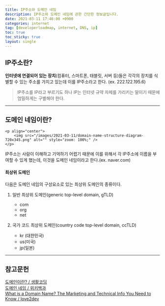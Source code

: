 ```yaml
---
title: IP주소와 도메인 네임
description: IP주소와 도메인 네임에 관한 간단한 정보글입니다.
date: 2021-03-11 17:46:00 +0900
categories: internet
tag: [developerloadmap, internet, DNS, ip]
toc: true
toc_sticky: true
layout: single
---
```


## IP주소란?

**인터넷에 연결되어 있는 장치**(컴퓨터, 스마트폰, 태블릿, 서버 등)들은 각각의 장치를 식별할 수 있는 주소를 가지고 있는데 이를 IP주소라고 한다. (ex. 222.122.195.6)

>IP주소를 IP라고 부르기도 하나 IP는 인터넷 규약 자체를 가리키는 말이기 때문에 엄밀하게는 구별해야 한다.

  

------

## 도메인 네임이란?

```
<p align="center">
    <img src="/images/2021-03-11/domain-name-structure-diagram-720x345.png" alt="" style="zoom: 100%;" />
</p>
```

IP주소는 사람이 이해하고 기억하기 어렵기 때문에 이를 위해서 각 IP주소에 이름을 부여할 수 있게 했는데, 이것을 도메인 네임이라고 한다.(ex. naver.com)

  

#### 최상위 도메인

다음은 도메인 네임의 구성요소로 있는 최상위 도메인의 종류이다.

1. 일반 최상위 도메인(generic top-level domain, gTLD)
   * com
   * org
   * net

     

2. 국가 코드 최상위 도메인(country code top-level domain, ccTLD)
   * kr (대한민국)
   * us(미국)
   * jp(일본)

  
------

## 참고문헌

[도메인이란? / 생활코딩](https://opentutorials.org/course/228/1450)  
[도메인 네임 / 위키백과](https://ko.wikipedia.org/wiki/%EB%8F%84%EB%A9%94%EC%9D%B8_%EB%84%A4%EC%9E%84)  
[What is a Domain Name? The Marketing and Technical Info You Need to Know / love2dev](https://love2dev.com/blog/domain-names/#why-do-we-have-domain-names-or-how-do-domains-work)
